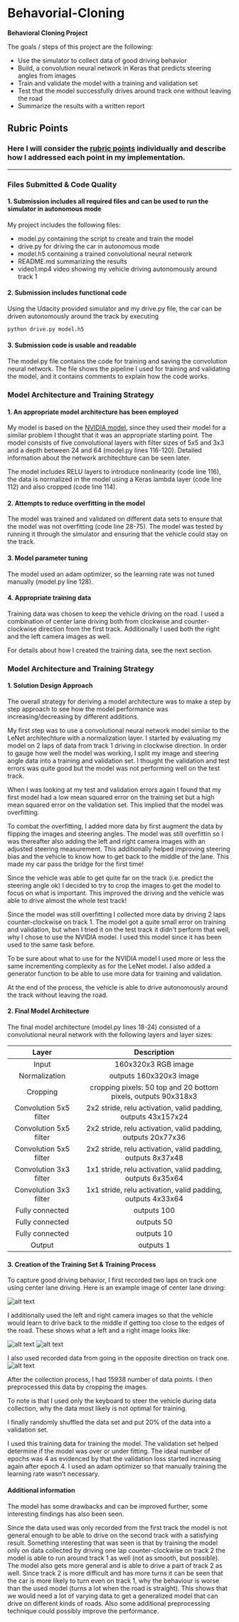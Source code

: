 # Behavorial-Cloning
**Behavioral Cloning Project**

The goals / steps of this project are the following:
* Use the simulator to collect data of good driving behavior
* Build, a convolution neural network in Keras that predicts steering angles from images
* Train and validate the model with a training and validation set
* Test that the model successfully drives around track one without leaving the road
* Summarize the results with a written report


[//]: # (Image References)

[image1]: ./examples/center.png "Center image"
[image2]: ./examples/right.png "Right Image"
[image3]: ./examples/left.png "Left Image"
[image4]: ./examples/opposite.png "Opposite direction"
[image5]: ./examples/flipped.png "Flipped Image"

## Rubric Points
### Here I will consider the [rubric points](https://review.udacity.com/#!/rubrics/432/view) individually and describe how I addressed each point in my implementation.  

---
### Files Submitted & Code Quality

#### 1. Submission includes all required files and can be used to run the simulator in autonomous mode

My project includes the following files:
* model.py containing the script to create and train the model
* drive.py for driving the car in autonomous mode
* model.h5 containing a trained convolutional neural network 
* README.md summarizing the results
* video1.mp4 video showing my vehicle driving autonomously around track 1

#### 2. Submission includes functional code
Using the Udacity provided simulator and my drive.py file, the car can be driven autonomously around the track by executing 
```sh
python drive.py model.h5
```

#### 3. Submission code is usable and readable

The model.py file contains the code for training and saving the convolution neural network. The file shows the pipeline I used for training and validating the model, and it contains comments to explain how the code works.

### Model Architecture and Training Strategy

#### 1. An appropriate model architecture has been employed

My model is based on the [NVIDIA model](http://images.nvidia.com/content/tegra/automotive/images/2016/solutions/pdf/end-to-end-dl-using-px.pdf), since they used their model for a similar problem I thought that it was an appropriate starting point. The model consists of five convolutional layers with filter sizes of 5x5 and 3x3 and a depth between 24 and 64 (model.py lines 116-120). Detailed information about the network architechture can be seen later.

The model includes RELU layers to introduce nonlinearity (code line 116), the data is normalized in the model using a Keras lambda layer (code line 112) and also cropped (code line 114). 

#### 2. Attempts to reduce overfitting in the model

The model was trained and validated on different data sets to ensure that the model was not overfitting (code line 28-75). The model was tested by running it through the simulator and ensuring that the vehicle could stay on the track.

#### 3. Model parameter tuning

The model used an adam optimizer, so the learning rate was not tuned manually (model.py line 128).

#### 4. Appropriate training data

Training data was chosen to keep the vehicle driving on the road. I used a combination of center lane driving both from clockwise and counter-clockwise direction from the first track. Additionally I used both the right and the left camera images as well.

For details about how I created the training data, see the next section. 

### Model Architecture and Training Strategy

#### 1. Solution Design Approach

The overall strategy for deriving a model architecture was to make a step by step approach to see how the model performance was increasing/decreasing by different additions.

My first step was to use a convolutional neural network model similar to the LeNet architechture with a normalization layer. I started by evaluating my model on 2 laps of data from track 1 driving in clockwise direction. In order to gauge how well the model was working, I split my image and steering angle data into a training and validation set. I thought the validation and test errors was quite good but the model was not performing well on the test track. 

When I was looking at my test and validation errors again I found that my first model had a low mean squared error on the training set but a high mean squared error on the validation set. This implied that the model was overfitting. 

To combat the overfitting, I added more data by first augment the data by flipping the images and steering angles. The model was still overfittin so I was thereafter also adding the left and right camera images with an adjusted steering measurement. This additionally helped improving steering bias and the vehicle to know how to get back to the middle of the lane. This made my car pass the bridge for the first time!

Since the vehicle was able to get quite far on the track (i.e. predict the steering angle ok) I decided to try to crop the images to get the model to focus on what is important. This improved the driving and the vehicle was able to drive almost the whole test track!

Since the model was still overfitting I collected more data by driving 2 laps counter-clockwise on track 1. The model got a quite small error on training and validation, but when I tried it on the test track it didn't perform that well, why I chose to use the NVIDIA model. I used this model since it has been used to the same task before.

To be sure about what to use for the NVIDIA model I used more or less the same incrementing complexity as for the LeNet model. I also added a generator function to be able to use more data for training and validation. 

At the end of the process, the vehicle is able to drive autonomously around the track without leaving the road.

#### 2. Final Model Architecture

The final model architecture (model.py lines 18-24) consisted of a convolutional neural network with the following layers and layer sizes:

| Layer         	|     Description	        		| 
|:---------------------:|:---------------------------------------------:| 
| Input         	| 160x320x3 RGB image   			|
| Normalization		| outputs 160x320x3 image			| 
| Cropping	     	| cropping pixels: 50 top and 20 bottom pixels, outputs 90x318x3|
| Convolution 5x5 filter| 2x2 stride, relu activation, valid padding, outputs 43x157x24		|
| Convolution 5x5 filter| 2x2 stride, relu activation, valid padding, outputs 20x77x36		|
| Convolution 5x5 filter| 2x2 stride, relu activation, valid padding, outputs 8x37x48		|
| Convolution 3x3 filter| 1x1 stride, relu activation, valid padding, outputs 6x35x64		|
| Convolution 3x3 filter| 1x1 stride, relu activation, valid padding, outputs 4x33x64		|
| Fully connected	| outputs 100								|
| Fully connected	| outputs 50								|
| Fully connected	| outputs 10								|
| Output		| outputs 1								|



#### 3. Creation of the Training Set & Training Process

To capture good driving behavior, I first recorded two laps on track one using center lane driving. Here is an example image of center lane driving:

![alt text][image1]

I additionally used the left and right camera images so that the vehicle would learn to drive back to the middle if getting too close to the edges of the road. These shows what a left and a right image looks like:

![alt text][image3]
![alt text][image2]

I also used recorded data from going in the opposite direction on track one.
![alt text][image4]

After the collection process, I had 15938 number of data points. I then preprocessed this data by cropping the images.

To note is that I used only the keyboard to steer the vehicle during data collection, why the data most likely is not optimal for training.

I finally randomly shuffled the data set and put 20% of the data into a validation set. 

I used this training data for training the model. The validation set helped determine if the model was over or under fitting. The ideal number of epochs was 4 as evidenced by that the validation loss started increasing again after epoch 4. I used an adam optimizer so that manually training the learning rate wasn't necessary.


#### Additional information

The model has some drawbacks and can be improved further, some interesting findings has also been seen.

Since the data used was only recorded from the first track the model is not general enough to be able to drive on the second track with a satisfying result. Something interesting that was seen is that by training the model only on data collected by driving one lap counter-clockwise on track 2 the model is able to run around track 1 as well (not as smooth, but possible). The model also gets more general and is able to drive a part of track 2 as well. Since track 2 is more difficult and has more turns it can be seen that the car is more likely to turn even on track 1, why the behaviour is worse than the used model (turns a lot when the road is straight). This shows that we would need a lot of varying data to get a generalized model that can drive on different kinds of roads. Also some additional preprocessing technique could possibly improve the performance.


